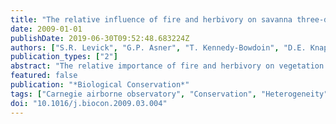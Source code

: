 ```yaml
---
title: "The relative influence of fire and herbivory on savanna three-dimensional vegetation structure"
date: 2009-01-01
publishDate: 2019-06-30T09:52:48.683224Z
authors: ["S.R. Levick", "G.P. Asner", "T. Kennedy-Bowdoin", "D.E. Knapp"]
publication_types: ["2"]
abstract: "The relative importance of fire and herbivory on vegetation structure has been the subject of much debate in savanna ecology. Fire regime and herbivore numbers are two key variables that managers of protected areas can manipulate to meet their conservation objectives. We deployed a new airborne remote sensing system (Carnegie Airborne Observatory) to the Kruger National Park (KNP), South Africa, to map a unique herbivore/fire exclusion experiment on basaltic soils. We collected high resolution (56 cm) three-dimensional (3-D) vegetation structural data over areas that have been protected from herbivores (34 yr) and/or fire (7 yr), as well as those exposed to both disturbance agents. Canopy height distribution, as well as the distribution of foliage within the vertical canopy profile, differed significantly between all treatments and between each treatment and the control area (Kolmogorov-Smirnov, p textless 0.001). Herbivory exerted a greater influence on vegetation 3-D structure and heterogeneity than did fire. At the broad scale, total percentage woody cover was 36 times greater in areas protected from herbivores, compared to the control area. At a finer scale, areas protected from herbivores contained 5 times more tall tree canopy (textgreater9 m) and up to 66 times more small tree canopy (3-6 m). Fire restricted growth of vegetation in the 0-3 m height range, both in the absence and presence of herbivores. Our findings highlight the active role that conservation managers can play in modifying vegetation structure and heterogeneity through herbivore and fire management, as well as the value of 3-D remote sensing for the assessment of conservation management outcomes. © 2009 Elsevier Ltd. All rights reserved."
featured: false
publication: "*Biological Conservation*"
tags: ["Carnegie airborne observatory", "Conservation", "Heterogeneity", "LiDAR", "Management", "Thresholds of potential concern"]
doi: "10.1016/j.biocon.2009.03.004"
---
```


